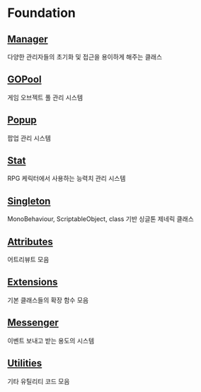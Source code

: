 Foundation
==

[Manager](https://github.com/DarkNaku/Foundation/tree/main/Runtime/Manager)
-
다양한 관리자들의 초기화 및 접근을 용이하게 해주는 클래스

[GOPool](https://github.com/DarkNaku/Foundation/tree/main/Runtime/GOPool)
-
게임 오브젝트 풀 관리 시스템

[Popup](https://github.com/DarkNaku/Foundation/tree/main/Runtime/Popup)
-
팝업 관리 시스템

[Stat](https://github.com/DarkNaku/Foundation/tree/main/Runtime/Stat)
-
RPG 케릭터에서 사용하는 능력치 관리 시스템

[Singleton](https://github.com/DarkNaku/Foundation/tree/main/Runtime/Singleton)
-
MonoBehaviour, ScriptableObject, class 기반 싱글톤 제네릭 클래스

[Attributes](https://github.com/DarkNaku/Foundation/tree/main/Runtime/Attributes)
-
어트리뷰트 모음

[Extensions](https://github.com/DarkNaku/Foundation/tree/main/Runtime/Extensions)
-
기본 클래스들의 확장 함수 모음


[Messenger](https://github.com/DarkNaku/Foundation/tree/main/Runtime/Messenger)
-
이벤트 보내고 받는 용도의 시스템

[Utilities](https://github.com/DarkNaku/Foundation/tree/main/Runtime/Utilities)
-
기타 유틸리티 코드 모음